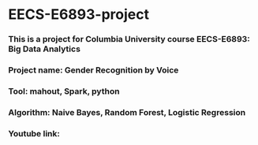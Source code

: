# EECS-E6893-project
### This is a project for Columbia University course EECS-E6893: Big Data Analytics
### Project name: Gender Recognition by Voice
### Tool: mahout, Spark, python
### Algorithm: Naive Bayes, Random Forest, Logistic Regression
### Youtube link: 
